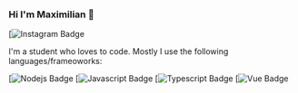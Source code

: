 ### Hi I'm Maximilian 👋

[![Instagram Badge](https://img.shields.io/badge/maximilian_vincent%20-%23E4405F.svg?&style=for-the-badge&logo=Instagram&logoColor=white)


I'm a student who loves to code. Mostly I use the following languages/frameoworks:

[![Nodejs Badge](https://img.shields.io/badge/node.js%20-%2343853D.svg?&style=for-the-badge&logo=node.js&logoColor=white)
[![Javascript Badge](https://img.shields.io/badge/javascript%20-%23323330.svg?&style=for-the-badge&logo=javascript&logoColor=%23F7DF1E)
[![Typescript Badge](https://img.shields.io/badge/typescript%20-%23007ACC.svg?&style=for-the-badge&logo=typescript&logoColor=white)
[![Vue Badge](https://img.shields.io/badge/vuejs%20-%2335495e.svg?&style=for-the-badge&logo=vue.js&logoColor=%234FC08D)


<!--
**MaximilianHeidenreich/MaximilianHeidenreich** is a ✨ _special_ ✨ repository because its `README.md` (this file) appears on your GitHub profile.

Here are some ideas to get you started:

- 🔭 I’m currently working on ...
- 🌱 I’m currently learning ...
- 👯 I’m looking to collaborate on ...
- 🤔 I’m looking for help with ...
- 💬 Ask me about ...
- 📫 How to reach me: ...
- 😄 Pronouns: ...
- ⚡ Fun fact: ...
-->
